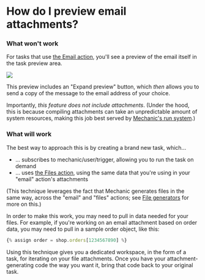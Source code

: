 # How do I preview email attachments?

### What won't work

For tasks that use [the Email action](../core-concepts/actions/types/email.md), you'll see a preview of the email itself in the task preview area.

![](https://s3.amazonaws.com/helpscout.net/docs/assets/5ddd799f2c7d3a7e9ae472fc/images/600f41e32e764327f87c22a8/file-PldK5WTNBy.png)

This preview includes an "Expand preview" button, which _then_ allows you to send a copy of the message to the email address of your choice.

Importantly, _this feature does not include attachments_. \(Under the hood, this is because compiling attachments can take an unpredictable amount of system resources, making this job best served by [Mechanic's run system](../core-concepts/runs/).\)

### What will work

The best way to approach this is by creating a brand new task, which...

* ... subscribes to mechanic/user/trigger, allowing you to run the task on demand
* ... uses [the Files action](../core-concepts/actions/types/files.md), using the same data that you're using in your "email" action's attachments

\(This technique leverages the fact that Mechanic generates files in the same way, across the "email" and "files" actions; see [File generators](../core-concepts/actions/file-generators/) for more on this.\)

In order to make this work, you may need to pull in data needed for your files. For example, if you're working on an email attachment based on order data, you may need to pull in a sample order object, like this:

```javascript
{% assign order = shop.orders[1234567890] %}
```

Using this technique gives you a dedicated workspace, in the form of a task, for iterating on your file attachments. Once you have your attachment-generating code the way you want it, bring that code back to your original task.

